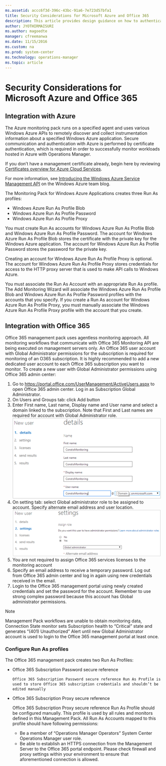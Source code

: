 ```yaml
---
ms.assetid: accc6f3d-396c-43bc-91a6-7e723d57bfa1
title: Security Considerations for Microsoft Azure and Office 365
description: This article provides design guidance on how to authenticate and securely monitor Microsoft Azure and Office 365 with Operations Manager 2016.
author: JYOTHIRMAISURI
ms.author: magoedte
manager: cfreemanwa
ms.date: 11/15/2016
ms.custom: na
ms.prod: system-center
ms.technology: operations-manager
ms.topic: article
---
```


# Security Considerations for Microsoft Azure and Office 365

## Integration with Azure

The Azure monitoring pack runs on a specified agent and uses various Windows Azure APIs to remotely discover and collect instrumentation information about a specified Windows Azure application.  Secure communication and authentication with Azure is performed by certificate authentication, which is required in order to successfully monitor workloads hosted in Azure with Operations Manager.  

If you don’t have a management certificate already, begin here by reviewing [Certificates overview for Azure Cloud Services](https://msdn.microsoft.com/library/windowsazure/gg551722.aspx).

For more information, see [Introducing the Windows Azure Service Management API](https://azure.microsoft.com/blog/introducing-the-windows-azure-service-management-api/) on the Windows Azure team blog.

The Monitoring Pack for Windows Azure Applications creates three Run As profiles:

- Windows Azure Run As Profile Blob
- Windows Azure Run As Profile Password
- Windows Azure Run As Profile Proxy

You must create Run As accounts for Windows Azure Run As Profile Blob and Windows Azure Run As Profile Password. The account for Windows Azure Run As Profile Blob stores the certificate with the private key for the Windows Azure application. The account for Windows Azure Run As Profile Password stores the password for the private key.

Creating an account for Windows Azure Run As Profile Proxy is optional. The account for Windows Azure Run As Profile Proxy stores credentials for access to the HTTP proxy server that is used to make API calls to Windows Azure.

You must associate the Run As Account with an appropriate Run As profile. The Add Monitoring Wizard will associate the Windows Azure Run As Profile Blob and Windows Azure Run As Profile Password profiles with the accounts that you specify. If you create a Run As account for Windows Azure Run As Profile Proxy, you must manually associate the Windows Azure Run As Profile Proxy profile with the account that you create.

## Integration with Office 365

Office 365 management pack uses agentless monitoring approach. All monitoring workflows that communicate with Office 365 Monitoring API are being executed on management servers only.  An Office 365 user account with Global Administrator permissions for the subscription is required for monitoring of an O365 subscription.  It is highly recommended to add a new dedicated user account to each Office 365 subscription you want to monitor.
To create a new user with Global Administrator permissions using Office 365 admin center:
1.	Go to https://portal.office.com/UserManagement/ActiveUsers.aspx to open Office 365 admin center. Log in as Subscription Global Administrator.
2.	On Users and Groups tab: click Add button
3.	Enter First name, Last name, Display name and User name and select a domain linked to the subscription. Note that First and Last names are required for account with Global Administrator role.<br> ![New User Details page](./media/plan-security-microsoft-cloud/om2016-o365-new-user-details.png)  
4.	On setting tab: select Global administrator role to be assigned to account. Specify alternate email address and user location.<br>![New User Settings page](./media/plan-security-microsoft-cloud/om2016-o365-new-user-settings.png)  
5.	You are not required to assign Office 365 services licenses to the monitoring account
6.	Specify an email address to receive a temporary password. Log out from Office 365 admin center and log in again using new credentials received in the email.
7.	Login to the Office 365 management portal using newly created credentials and set the password for the account. Remember to use strong complex password because this account has Global administrator permissions.
  > [!NOTE]
  > Management Pack workflows are unable to obtain monitoring data, Connection State monitor sets Subscription health to “Critical” state and generates “(401) Unauthorized” Alert until new Global Administrator account is used to login to the Office 365 management portal at least once.

### Configure Run As profiles

The Office 365 management pack creates two Run As Profiles:

- Office 365 Subscription Password secure reference

      Office 365 Subscription Password secure reference Run As Profile is used to store Office 365 subscription credentials and shouldn’t be edited manually

- Office 365 Subscription Proxy secure reference

    Office 365 Subscription Proxy secure reference Run As Profile should be configured manually. This profile is used by all rules and monitors defined in this Management Pack. All Run As Accounts mapped to this profile should have following permissions:
     - Be a member of “Operations Manager Operators” System Center Operations Manager user role.
     - Be able to establish an HTTPS connection from the Management Server to the Office 365 portal endpoint. Please check firewall and proxy settings within your environment to ensure that aforementioned connection is allowed.
